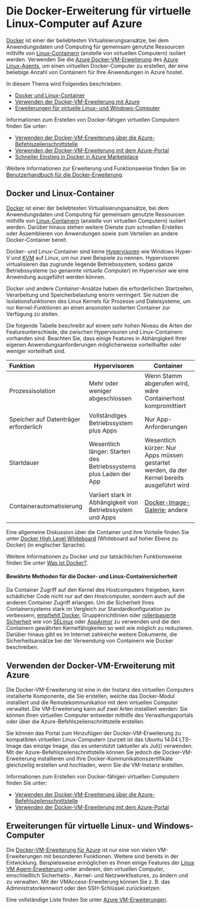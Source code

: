 <properties
	pageTitle="Die Docker-Erweiterung für virtuelle Linux-Computer auf Azure"
	description="Beschreibt Docker und Container sowie die Azure Virtual Machines-Erweiterungen und verweist auf weitere Ressourcen zum Erstellen von Docker-Containern über die Azure-Befehlszeilenschnittstelle und über das Portal."
	services="virtual-machines"
	documentationCenter=""
	authors="squillace"
	manager="timlt"
	editor="tysonn"/>

<tags
	ms.service="virtual-machines"
	ms.devlang="multiple"
	ms.topic="article"
	ms.tgt_pltfrm="vm-linux"
	ms.workload="infrastructure-services"
	ms.date="06/29/2015"
	ms.author="rasquill"/>

# Die Docker-Erweiterung für virtuelle Linux-Computer auf Azure
[Docker](https://www.docker.com/) ist einer der beliebtesten Virtualisierungsansätze, bei dem Anwendungsdaten und Computing für gemeinsam genutzte Ressourcen mithilfe von [Linux-Containern](http://en.wikipedia.org/wiki/LXC) (anstelle von virtuellen Computern) isoliert werden. Verwenden Sie die [Azure Docker-VM-Erweiterung](https://github.com/Azure/azure-docker-extension/blob/master/README.md) des [Azure Linux-Agents](virtual-machines-linux-agent-user-guide.md), um einen virtuellen Docker-Computer zu erstellen, der eine beliebige Anzahl von Containern für Ihre Anwendungen in Azure hostet.

In diesem Thema wird Folgendes beschrieben:

+ [Docker und Linux-Container]
+ [Verwenden der Docker-VM-Erweiterung mit Azure]
+ [Erweiterungen für virtuelle Linux- und Windows-Computer]

Informationen zum Erstellen von Docker-fähigen virtuellen Computern finden Sie unter:

+ [Verwenden der Docker-VM-Erweiterung über die Azure-Befehlszeilenschnittstelle]
+ [Verwenden der Docker-VM-Erweiterung mit dem Azure-Portal]
+ [Schneller Einstieg in Docker in Azure Marketplace]

Weitere Informationen zur Erweiterung und Funktionsweise finden Sie im [Benutzerhandbuch für die Docker-Erweiterung](https://github.com/Azure/azure-docker-extension/blob/master/README.md).

## Docker und Linux-Container
[Docker](https://www.docker.com/) ist einer der beliebtesten Virtualisierungsansätze, bei dem Anwendungsdaten und Computing für gemeinsam genutzte Ressourcen mithilfe von [Linux-Containern](http://en.wikipedia.org/wiki/LXC) (anstelle von virtuellen Computern) isoliert werden. Darüber hinaus stehen weitere Dienste zum schnellen Erstellen oder Assemblieren von Anwendungen sowie zum Verteilen an andere Docker-Container bereit.

Docker- und Linux-Container sind keine [Hypervisoren](http://en.wikipedia.org/wiki/Hypervisor) wie Windows Hyper-V und [KVM](http://www.linux-kvm.org/page/Main_Page) auf Linux, um nur zwei Beispiele zu nennen. Hypervisoren virtualisieren das zugrunde liegende Betriebssystem, sodass ganze Betriebssysteme (so genannte *virtuelle Computer*) im Hypervisor wie eine Anwendung ausgeführt werden können.

Docker und andere *Container*-Ansätze haben die erforderlichen Startzeiten, Verarbeitung und Speicherbelastung enorm verringert. Sie nutzen die Isolationsfunktionen des Linux Kernels für Prozesse und Dateisysteme, um nur Kernel-Funktionen an einen ansonsten isolierten Container zur Verfügung zu stellen.

Die folgende Tabelle beschreibt auf einem sehr hohen Niveau die Arten der Featureunterschiede, die zwischen Hypervisoren und Linux-Containern vorhanden sind. Beachten Sie, dass einige Features in Abhängigkeit Ihrer eigenen Anwendungsanforderungen möglicherweise vorteilhafter oder weniger vorteilhaft sind.

| Funktion | Hypervisoren | Container |
| :------------- |-------------| ----------- |
| Prozessisolation | Mehr oder weniger abgeschlossen | Wenn Stamm abgerufen wird, wäre Containerhost kompromittiert |
| Speicher auf Datenträger erforderlich | Vollständiges Betriebssystem plus Apps | Nur App-Anforderungen |
| Startdauer | Wesentlich länger: Starten des Betriebssystems plus Laden der App | Wesentlich kürzer: Nur Apps müssen gestartet werden, da der Kernel bereits ausgeführt wird |
| Containerautomatisierung | Variiert stark in Abhängigkeit von Betriebssystem und Apps | [Docker-Image-Galerie](https://registry.hub.docker.com/); andere

Eine allgemeine Diskussion über die Container und ihre Vorteile finden Sie unter [Docker High Level Whiteboard](http://channel9.msdn.com/Blogs/Regular-IT-Guy/Docker-High-Level-Whiteboard) (Whiteboard auf hoher Ebene zu Docker) (in englischer Sprache).

Weitere Informationen zu Docker und zur tatsächlichen Funktionsweise finden Sie unter [Was ist Docker?](https://www.docker.com/whatisdocker/).

#### Bewährte Methoden für die Docker- und Linux-Containersicherheit

Da Container Zugriff auf den Kernel des Hostcomputers freigeben, kann schädlicher Code nicht nur auf den Hostcomputer, sondern auch auf die anderen Container Zugriff erlangen. Um die Sicherheit Ihres Containersystems stark im Vergleich zur Standardkonfiguration zu verbessern, [empfiehlt Docker](https://docs.docker.com/articles/security/), Gruppenrichtlinien oder [rollenbasierte Sicherheit](http://en.wikipedia.org/wiki/Role-based_access_control) wie von [SELinux](http://selinuxproject.org/page/Main_Page) oder [AppArmor](http://wiki.apparmor.net/index.php/Main_Page) zu verwenden und die den Containern gewährten Kernelfähigkeiten so weit wie möglich zu reduzieren. Darüber hinaus gibt es im Internet zahlreiche weitere Dokumente, die Sicherheitsansätze bei der Verwendung von Containern wie Docker beschreiben.

## Verwenden der Docker-VM-Erweiterung mit Azure

Die Docker-VM-Erweiterung ist eine in der Instanz des virtuellen Computers installierte Komponente, die Sie erstellen, welche das Docker-Modul installiert und die Remotekommunikation mit dem virtuellen Computer verwaltet. Die VM-Erweiterung kann auf zwei Arten installiert werden: Sie können Ihren virtuellen Computer entweder mithilfe des Verwaltungsportals oder über die Azure-Befehlszeilenschnittstelle erstellen.

Sie können das Portal zum Hinzufügen der Docker-VM-Erweiterung zu kompatiblen virtuellen Linux-Computern (zurzeit ist das Ubuntu 14.04 LTS-Image das einzige Image, das es unterstützt (aktueller als Juli)) verwenden. Mit der Azure-Befehlszeilenschnittstelle können Sie jedoch die Docker-VM-Erweiterung installieren und Ihre Docker-Kommunikationszertifikate gleichzeitig erstellen und hochladen, wenn Sie die VM-Instanz erstellen.

Informationen zum Erstellen von Docker-fähigen virtuellen Computern finden Sie unter:

+ [Verwenden der Docker-VM-Erweiterung über die Azure-Befehlszeilenschnittstelle]
+ [Verwenden der Docker-VM-Erweiterung mit dem Azure-Portal]

## Erweiterungen für virtuelle Linux- und Windows-Computer
Die [Docker-VM-Erweiterung für Azure](https://github.com/Azure/azure-docker-extension/blob/master/README.md) ist nur eine von vielen VM-Erweiterungen mit besonderen Funktionen. Weitere sind bereits in der Entwicklung. Beispielsweise ermöglichen es Ihnen einige Features der [Linux VM Agent-Erweiterung](virtual-machines-linux-agent-user-guide.md) unter anderem, den virtuellen Computer, einschließlich Sicherheits-, Kernel- und Netzwerkfeatures, zu ändern und zu verwalten. Mit der VMAccess-Erweiterung können Sie z. B. das Administratorkennwort oder den SSH-Schlüssel zurücksetzen.

Eine vollständige Liste finden Sie unter [Azure VM-Erweiterungen](http://msdn.microsoft.com/library/azure/dn606311.aspx).

<!--Anchors-->
[Verwenden der Docker-VM-Erweiterung über die Azure-Befehlszeilenschnittstelle]: http://azure.microsoft.com/documentation/articles/virtual-machines-docker-with-xplat-cli/
[Verwenden der Docker-VM-Erweiterung mit dem Azure-Portal]: http://azure.microsoft.com/documentation/articles/virtual-machines-docker-with-portal/
[Schneller Einstieg in Docker in Azure Marketplace]: http://azure.microsoft.com/documentation/articles/virtual-machines-docker-ubuntu-quickstart/
[Docker und Linux-Container]: #Docker-and-Linux-Containers
[Verwenden der Docker-VM-Erweiterung mit Azure]: #How-to-use-the-Docker-VM-Extension-with-Azure
[Erweiterungen für virtuelle Linux- und Windows-Computer]: #Virtual-Machine-Extensions-For-Linux-and-Windows
 

<!---HONumber=July15_HO1-->